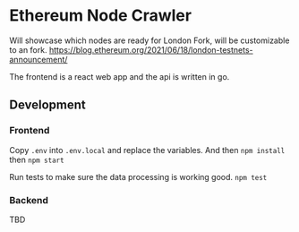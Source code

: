 # Ethereum Node Crawler

Will showcase which nodes are ready for London Fork, will be customizable to an fork.
https://blog.ethereum.org/2021/06/18/london-testnets-announcement/

The frontend is a react web app and the api is written in go.

## Development

### Frontend 
Copy `.env` into `.env.local` and replace the variables. And then `npm install` then `npm start`

Run tests to make sure the data processing is working good. `npm test`

### Backend
TBD
